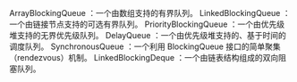 ArrayBlockingQueue ：一个由数组支持的有界队列。
LinkedBlockingQueue ：一个由链接节点支持的可选有界队列。
PriorityBlockingQueue ：一个由优先级堆支持的无界优先级队列。
DelayQueue ：一个由优先级堆支持的、基于时间的调度队列。
SynchronousQueue ：一个利用 BlockingQueue 接口的简单聚集（rendezvous）机制。
LinkedBlockingDeque ：一个由链表结构组成的双向阻塞队列。 